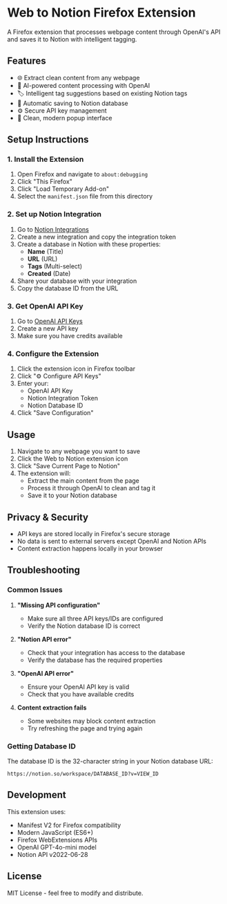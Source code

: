 
# Web to Notion Firefox Extension

A Firefox extension that processes webpage content through OpenAI's API and saves it to Notion with intelligent tagging.

## Features

- 🌐 Extract clean content from any webpage
- 🤖 AI-powered content processing with OpenAI
- 🏷️ Intelligent tag suggestions based on existing Notion tags
- 📝 Automatic saving to Notion database
- ⚙️ Secure API key management
- 🎨 Clean, modern popup interface

## Setup Instructions

### 1. Install the Extension

1. Open Firefox and navigate to `about:debugging`
2. Click "This Firefox"
3. Click "Load Temporary Add-on"
4. Select the `manifest.json` file from this directory

### 2. Set up Notion Integration

1. Go to [Notion Integrations](https://www.notion.so/my-integrations)
2. Create a new integration and copy the integration token
3. Create a database in Notion with these properties:
   - **Name** (Title)
   - **URL** (URL)
   - **Tags** (Multi-select)
   - **Created** (Date)
4. Share your database with your integration
5. Copy the database ID from the URL

### 3. Get OpenAI API Key

1. Go to [OpenAI API Keys](https://platform.openai.com/api-keys)
2. Create a new API key
3. Make sure you have credits available

### 4. Configure the Extension

1. Click the extension icon in Firefox toolbar
2. Click "⚙️ Configure API Keys"
3. Enter your:
   - OpenAI API Key
   - Notion Integration Token
   - Notion Database ID
4. Click "Save Configuration"

## Usage

1. Navigate to any webpage you want to save
2. Click the Web to Notion extension icon
3. Click "Save Current Page to Notion"
4. The extension will:
   - Extract the main content from the page
   - Process it through OpenAI to clean and tag it
   - Save it to your Notion database

## Privacy & Security

- API keys are stored locally in Firefox's secure storage
- No data is sent to external servers except OpenAI and Notion APIs
- Content extraction happens locally in your browser

## Troubleshooting

### Common Issues

1. **"Missing API configuration"**
   - Make sure all three API keys/IDs are configured
   - Verify the Notion database ID is correct

2. **"Notion API error"**
   - Check that your integration has access to the database
   - Verify the database has the required properties

3. **"OpenAI API error"**
   - Ensure your OpenAI API key is valid
   - Check that you have available credits

4. **Content extraction fails**
   - Some websites may block content extraction
   - Try refreshing the page and trying again

### Getting Database ID

The database ID is the 32-character string in your Notion database URL:
```
https://notion.so/workspace/DATABASE_ID?v=VIEW_ID
```

## Development

This extension uses:
- Manifest V2 for Firefox compatibility
- Modern JavaScript (ES6+)
- Firefox WebExtensions APIs
- OpenAI GPT-4o-mini model
- Notion API v2022-06-28

## License

MIT License - feel free to modify and distribute.
